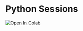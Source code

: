 # Python Sessions
[![Open In Colab](https://colab.research.google.com/assets/colab-badge.svg)](https://colab.research.google.com/github/pranikz/pythonsessions)
